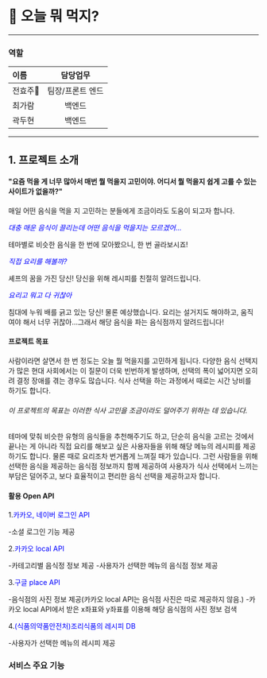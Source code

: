 # 🥘 오늘 뭐 먹지? 

***
### 역할

| 이름   | 담당업무      | 
|:--------|:----------:|
| 전효주👑 | 팀장/프론트 엔드 | 
| 최가람 | 백엔드       | 
| 곽두현 | 백엔드       | 

***
## 1. 프로젝트 소개
#### "요즘 먹을 게 너무 많아서 매번 뭘 먹을지 고민이야. 어디서 뭘 먹을지 쉽게 고를 수 있는 사이트가 없을까?"

매일 어떤 음식을 먹을 지 고민하는 분들에게 조금이라도 도움이 되고자 합니다.

<span style="color: blue;">*대충 매운 음식이 끌리는데 어떤 음식을 먹을지는 모르겠어...*</span>

테마별로 비슷한 음식을 한 번에 모아봤으니, 한 번 골라보시죠!

<span style="color: blue;">*직접 요리를 해볼까?*</span>

셰프의 꿈을 가진 당신! 당신을 위해 레시피를 친절히 알려드립니다.

<span style="color: blue;">*요리고 뭐고 다 귀찮아*</span>

침대에 누워 배를 긁고 있는 당신! 물론 예상했습니다. 요리는 설거지도 해야하고, 움직여야 해서 너무 귀찮아...그래서 해당 음식을 파는 음식점까지 알려드립니다!

#### 프로젝트 목표
사람이라면 살면서 한 번 정도는 오늘 뭘 먹을지를 고민하게 됩니다. 다양한 음식 선택지가 많은 현대 사회에서는 이 질문이 더욱 빈번하게 발생하며, 선택의 폭이 넓어지면 오히려 결정 장애를 겪는 경우도 많습니다. 식사 선택을 하는 과정에서 때로는 시간 낭비를 하기도 합니다.
###### 이 프로젝트의 목표는 이러한 식사 고민을 조금이라도 덜어주기 위하는 데 있습니다.
테마에 맞춰 비슷한 유형의 음식들을 추천해주기도 하고, 단순히 음식을 고르는 것에서 끝나는 게 아니라 직접 요리를 해보고 싶은 사용자들을 위해 해당 메뉴의 레시피를 제공하기도 합니다.
물론 때로 요리조차 번거롭게 느껴질 때가 있습니다. 그런 사람들을 위해 선택한 음식을 제공하는 음식점 정보까지 함께 제공하여 사용자가 식사 선택에서 느끼는 부담은 덜어주고, 보다 효율적이고 편리한 음식 선택을 제공하고자 합니다.

#### 활용 Open API
1.<span style="color: blue;">카카오, 네이버 로그인 API</span>

 -소셜 로그인 기능 제공

2.<span style="color: blue;">카카오 local API</span>

 -카테고리별 음식정 정보 제공
 -사용자가 선택한 메뉴의 음식점 정보 제공

3.<span style="color: blue;">구글 place API</span>

 -음식점의 사진 정보 제공(카카오 local API는 음식점 사진은 따로 제공하지 않음.)
 -카카오 local API에서 받은 x좌표와 y좌표를 이용해 해당 음식점의 사진 정보 검색

4.<span style="color: blue;">(식품의약품안전처)조리식품의 레시피 DB</span>

 -사용자가 선택한 메뉴의 레시피 제공

### 서비스 주요 기능
